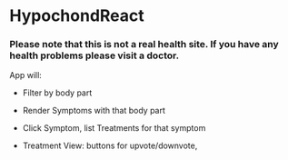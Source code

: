 # HypochondReact

### Please note that this is not a real health site. If you have any health problems please visit a doctor.


App will:
- Filter by body part
- Render Symptoms with that body part

- Click Symptom, list Treatments for that symptom

- Treatment View: buttons for upvote/downvote, 
